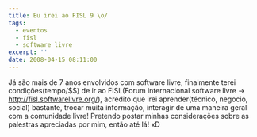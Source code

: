 ```yaml
---
title: Eu irei ao FISL 9 \o/
tags:
  - eventos
  - fisl
  - software livre
excerpt: ''
date: 2008-04-15 08:11:00
---
```


Já são mais de 7 anos envolvidos com software livre, finalmente terei condições(tempo/$$) de ir ao FISL(Forum internacional software livre -> http://fisl.softwarelivre.org/), acredito que irei aprender(técnico, negocio, social) bastante, trocar muita informação, interagir de uma maneira geral com a comunidade livre! Pretendo postar minhas considerações sobre as palestras apreciadas por mim, então até lá! xD
